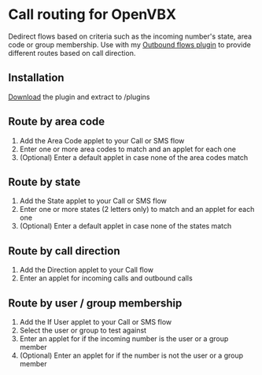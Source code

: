 # Call routing for OpenVBX

Dedirect flows based on criteria such as the incoming number's state, area code or group membership. Use with my [Outbound flows plugin][1] to provide different routes based on call direction.

[1]: https://github.com/chadsmith/OpenVBX-Plugin-Outbound

## Installation

[Download][2] the plugin and extract to /plugins

[2]: https://github.com/chadsmith/OpenVBX-Plugin-Routes/archives/master

## Route by area code

1. Add the Area Code applet to your Call or SMS flow
2. Enter one or more area codes to match and an applet for each one
3. (Optional) Enter a default applet in case none of the area codes match

## Route by state

1. Add the State applet to your Call or SMS flow
2. Enter one or more states (2 letters only) to match and an applet for each one
3. (Optional) Enter a default applet in case none of the states match

## Route by call direction

1. Add the Direction applet to your Call flow
2. Enter an applet for incoming calls and outbound calls

## Route by user / group membership

1. Add the If User applet to your Call or SMS flow
2. Select the user or group to test against
3. Enter an applet for if the incoming number is the user or a group member
4. (Optional) Enter an applet for if the number is not the user or a group member
